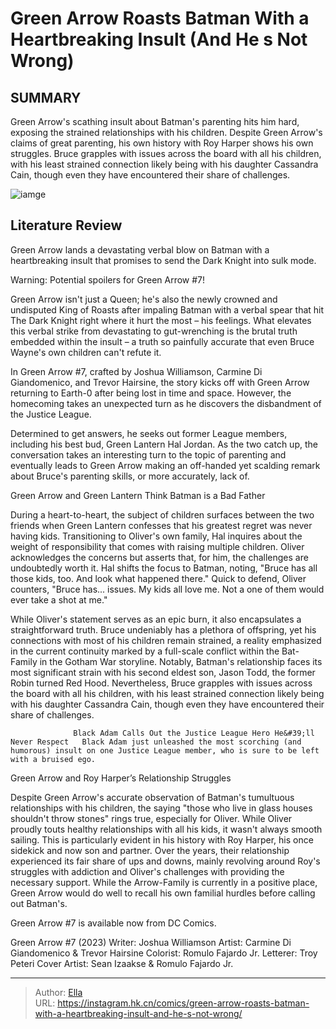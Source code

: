 # Green Arrow Roasts Batman With a Heartbreaking Insult (And He s Not Wrong)


## SUMMARY 



  Green Arrow&#39;s scathing insult about Batman&#39;s parenting hits him hard, exposing the strained relationships with his children.   Despite Green Arrow&#39;s claims of great parenting, his own history with Roy Harper shows his own struggles.   Bruce grapples with issues across the board with all his children, with his least strained connection likely being with his daughter Cassandra Cain, though even they have encountered their share of challenges.  

![iamge](https://static1.srcdn.com/wordpress/wp-content/uploads/2022/12/green-arrow-and-batman.jpg)

## Literature Review

Green Arrow lands a devastating verbal blow on Batman with a heartbreaking insult that promises to send the Dark Knight into sulk mode.




Warning: Potential spoilers for Green Arrow #7!




Green Arrow isn&#39;t just a Queen; he&#39;s also the newly crowned and undisputed King of Roasts after impaling Batman with a verbal spear that hit The Dark Knight right where it hurt the most – his feelings. What elevates this verbal strike from devastating to gut-wrenching is the brutal truth embedded within the insult – a truth so painfully accurate that even Bruce Wayne&#39;s own children can&#39;t refute it.

In Green Arrow #7, crafted by Joshua Williamson, Carmine Di Giandomenico, and Trevor Hairsine, the story kicks off with Green Arrow returning to Earth-0 after being lost in time and space. However, the homecoming takes an unexpected turn as he discovers the disbandment of the Justice League.

          

Determined to get answers, he seeks out former League members, including his best bud, Green Lantern Hal Jordan. As the two catch up, the conversation takes an interesting turn to the topic of parenting and eventually leads to Green Arrow making an off-handed yet scalding remark about Bruce&#39;s parenting skills, or more accurately, lack of.





 Green Arrow and Green Lantern Think Batman is a Bad Father 
          

During a heart-to-heart, the subject of children surfaces between the two friends when Green Lantern confesses that his greatest regret was never having kids. Transitioning to Oliver&#39;s own family, Hal inquires about the weight of responsibility that comes with raising multiple children. Oliver acknowledges the concerns but asserts that, for him, the challenges are undoubtedly worth it. Hal shifts the focus to Batman, noting, &#34;Bruce has all those kids, too. And look what happened there.&#34; Quick to defend, Oliver counters, &#34;Bruce has... issues. My kids all love me. Not a one of them would ever take a shot at me.&#34;

While Oliver&#39;s statement serves as an epic burn, it also encapsulates a straightforward truth. Bruce undeniably has a plethora of offspring, yet his connections with most of his children remain strained, a reality emphasized in the current continuity marked by a full-scale conflict within the Bat-Family in the Gotham War storyline. Notably, Batman&#39;s relationship faces its most significant strain with his second eldest son, Jason Todd, the former Robin turned Red Hood. Nevertheless, Bruce grapples with issues across the board with all his children, with his least strained connection likely being with his daughter Cassandra Cain, though even they have encountered their share of challenges.




                  Black Adam Calls Out the Justice League Hero He&#39;ll Never Respect   Black Adam just unleashed the most scorching (and humorous) insult on one Justice League member, who is sure to be left with a bruised ego.   



 Green Arrow and Roy Harper’s Relationship Struggles 
          

Despite Green Arrow&#39;s accurate observation of Batman&#39;s tumultuous relationships with his children, the saying &#34;those who live in glass houses shouldn&#39;t throw stones&#34; rings true, especially for Oliver. While Oliver proudly touts healthy relationships with all his kids, it wasn&#39;t always smooth sailing. This is particularly evident in his history with Roy Harper, his once sidekick and now son and partner. Over the years, their relationship experienced its fair share of ups and downs, mainly revolving around Roy&#39;s struggles with addiction and Oliver&#39;s challenges with providing the necessary support. While the Arrow-Family is currently in a positive place, Green Arrow would do well to recall his own familial hurdles before calling out Batman&#39;s.




Green Arrow #7 is available now from DC Comics.

 Green Arrow #7 (2023)                  Writer: Joshua Williamson   Artist: Carmine Di Giandomenico &amp; Trevor Hairsine   Colorist: Romulo Fajardo Jr.   Letterer: Troy Peteri   Cover Artist: Sean Izaakse &amp; Romulo Fajardo Jr.      




---

> Author: [Ella](https://instagram.hk.cn/)  
> URL: https://instagram.hk.cn/comics/green-arrow-roasts-batman-with-a-heartbreaking-insult-and-he-s-not-wrong/  

